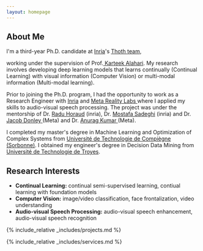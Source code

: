 ```yaml
---
layout: homepage
---
```


## About Me

I'm a third-year Ph.D. candidate at <a href="https://www.inria.fr/en" target="_blank"> Inria</a>'s <a href="https://team.inria.fr/thoth/" target="_blank"> Thoth team</a>,
<!-- , specifically within the <a href="https://med.nyu.edu/research/sackler-institute-graduate-biomedical-sciences/" target="_blank"> Vilcek institute of Biomedical Sciences</a> and the Department of <a href="https://med.nyu.edu/departments-institutes/population-health/" target="_blank"> Population Health</a>. Under the mentorship of Prof.  -->
working under the supervision of Prof.<a href="https://lear.inrialpes.fr/people/alahari/" target="_blank"> Karteek Alahari</a>. My research involves developing deep learning models that learns continually (Continual Learning) with visual information (Computer Vision) or multi-modal information (Multi-modal learning).

Prior to joining the Ph.D. program, I had the opportunity to work as a Research Engineer with <a href="https://www.inria.fr/en" target="_blank"> Inria</a> and <a href="https://about.meta.com/realitylabs/" target="_blank"> Meta Reality Labs </a> where I applied my skills to audio-visual speech processing. The project was under the mentorship of Dr. <a href="https://team.inria.fr/perception/team-members/radu-patrice-horaud/" target="_blank"> Radu Horaud</a> (inria), Dr. <a href="https://msaadeghii.github.io/" target="_blank"> Mostafa Sadeghi</a> (inria) and Dr. <a href="https://www.soundzones.com/jdonley/" target="_blank"> Jacob Donley </a> (Meta) and Dr. <a href="https://anuragkr90.github.io/" target="_blank"> Anurag Kumar </a> (Meta).

I completed my master's degree in Machine Learning and Optimization of Complex Systems from <a href="https://www.utc.fr/en/" target = "_blank"> Université de Technologie de Compiègne (Sorbonne)</a>.  I obtained my engineer's degree in Decision Data Mining from <a href="https://www.utt.fr/" target = "_blank"> Université de Technologie de Troyes</a>. 





## Research Interests
- **Continual Learning:** continual semi-supervised learning, contiual learning with foundation models
- **Computer Vision:** image/video classification, face frontalization, video understanding
- **Audio-visual Speech Processing:** audio-visual speech enhancement, audio-visual speech recognition


<!-- ## Awards
- **[May. 2023]** <a href="https://gsas.nyu.edu/admissions/financial-aid/graduate-school-fellowships-and-assistantships.html" target="_blank">*MacCracken Awards*</a> for outstanding research and activities -->




{% include_relative _includes/projects.md %}




{% include_relative _includes/services.md %}






